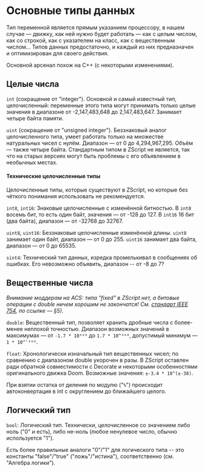 # Основные типы данных

Тип переменной является прямым указанием процессору, в нашем случае — движку, как ней нужно будет работать — как с целым числом, как со строкой, как с указателем на класс, как с вещественным числом... Типов данных предостаточно, и каждый из них предназначен и оптимизирован для своего действия.

Основной арсенал похож на C++ (с некоторыми изменениями).



## Целые числа

`int` (сокращение от "integer"). Основной и самый известный тип, целочисленный: переменные этого типа могут принимать только целые значения в диапазоне от -2,147,483,648 до 2,147,483,647. Занимает четыре байта памяти.

`uint` (сокращение от "unsigned integer"). Беззнаковый аналог целочисленного типа, умеет работать только на множестве натуральных чисел с нулём. Диапазон — от 0 до 4,294,967,295. Объём — также четыре байта. Стандартным типом в ZScript не является, так что на старых версиях могут быть проблемы с его объявлением в необычных местах.

#### Технические целочисленные типы

Целочисленные типы, которые существуют в ZScript, но которые без чёткого понимания использовать не рекомендуется.

`int8`, `int16`: Знаковые целочисленные с изменённой битностью. В `int8` восемь бит, то есть один байт, значения — от -128 до 127. В `int16` 16 бит (два байта), диапазон — от -32768 до 32767.

`uint8`, `uint16`: Беззнаковые целочисленные изменённой длины. `uint8` занимает один байт, диапазон — от 0 до 255. `uint16` занимает два байта, диапазон — от 0 до 65535.

`sint4`: Технический тип данных, изредка промелькивал в сообщениях об ошибках. Его невозможно объявить, диапазон -- от -8 до 7?



## Вещественные числа

_Внимание моддерам на ACS: типа "fixed" в ZScript нет, а битовые операции с double ничем хорошим не закончатся! См. [стандарт IEEE 754](https://www.softelectro.ru/ieee754.html), по ссылке — §5)._

`double`: Вещественный тип, позволяет хранить дробные числа с более-менее неплохой точностью. Диапазон возможных значений в максимумах — от `-1.7 * 10³⁰⁸` до `1.7 * 10^³⁰⁸`, допустимый минимум — `1 * 10^¯³⁰⁸`.

`float`: Хронологически изначальный тип вещественных чисел; по сравнению с диапазоном double укорочен в разы. В ZScript оставлен ради обратной совместимости с Decorate и некоторыми особенностями оригинального движка Doom. Возможные значения: `±-3.4 * 10^(±-38)`.

При взятии остатка от деления по модулю ("`%`") происходит автоконвертация в int с округлением до ближайшего целого.


## Логический тип

`bool`: Логический тип. Технически, целочисленное со значением либо ноль ("0" и есть), либо не-ноль (любое ненулевое число, обычно используется "1").

Есть более правильные аналоги "0"/"1" для логического типа -- это константы "false"/"true" ("ложь"/"истина"), соответственно (см. "Алгебра логики").
